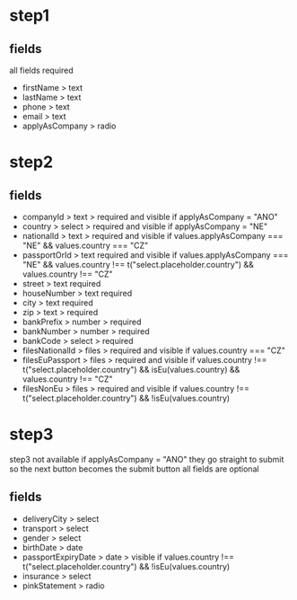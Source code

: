 # step1
## fields
all fields required
- firstName > text
- lastName > text
- phone > text
- email > text
- applyAsCompany > radio

# step2
## fields
- companyId > text > required and visible if applyAsCompany = "ANO"
- country > select > required and visible if applyAsCompany = "NE"
- nationalId > text > required and visible if values.applyAsCompany === "NE" && values.country === "CZ"
- passportOrId > text required and visible if values.applyAsCompany === "NE" && values.country !== t("select.placeholder.country") && values.country !== "CZ"
- street > text required
- houseNumber > text required
- city > text required
- zip > text > required
- bankPrefix > number > required
- bankNumber > number > required
- bankCode > select > required
- filesNationalId > files > required and visible if values.country === "CZ"
- filesEuPassport > files > required and visible if values.country !== t("select.placeholder.country") && isEu(values.country) && values.country !== "CZ"
- filesNonEu > files > required and visible if values.country !== t("select.placeholder.country") && !isEu(values.country)

# step3
step3 not available if applyAsCompany = "ANO" they go straight to submit so the next button becomes the submit button
all fields are optional
## fields
- deliveryCity > select
- transport > select
- gender > select
- birthDate > date
- passportExpiryDate > date > visible if values.country !== t("select.placeholder.country") && !isEu(values.country)
- insurance > select
- pinkStatement > radio
